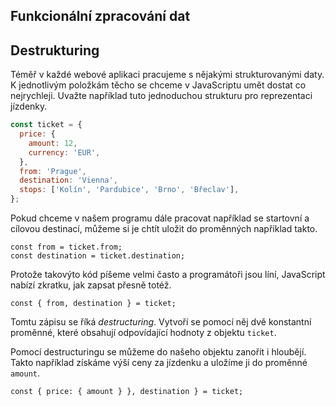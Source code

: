 ## Funkcionální zpracování dat

## Destrukturing

Téměř v každé webové aplikaci pracujeme s nějakými strukturovanými daty. K jednotlivým položkám těcho se chceme v JavaScriptu umět dostat co nejrychleji. Uvažte například tuto jednoduchou strukturu pro reprezentaci jízdenky.

```js
const ticket = {
  price: {
    amount: 12,
    currency: 'EUR',
  },
  from: 'Prague',
  destination: 'Vienna',
  stops: ['Kolín', 'Pardubice', 'Brno', 'Břeclav'],
};
```

Pokud chceme v našem programu dále pracovat například se startovní a cílovou destinací, můžeme si je chtít uložit do proměnných například takto.

```jscon
const from = ticket.from;
const destination = ticket.destination;
```

Protože takovýto kód píšeme velmi často a programátoři jsou líní, JavaScript nabízí zkratku, jak zapsat přesně totéž.

```jscon
const { from, destination } = ticket;
```

Tomtu zápisu se říká _destructuring_. Vytvoří se pomocí něj dvě konstantní proměnné, které obsahují odpovídající hodnoty z objektu `ticket`.

Pomocí destructuringu se můžeme do našeho objektu zanořit i hloubějí. Takto například získáme výší ceny za jízdenku a uložíme ji do proměnné `amount`.

```jscon
const { price: { amount } }, destination } = ticket;
```
